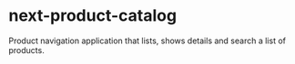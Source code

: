 # next-product-catalog
Product navigation application that lists, shows details and search a list of products. 
